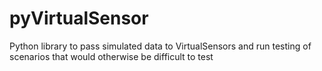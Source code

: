 # pyVirtualSensor
Python library to pass simulated data to VirtualSensors and run testing of scenarios that would otherwise be difficult to test
